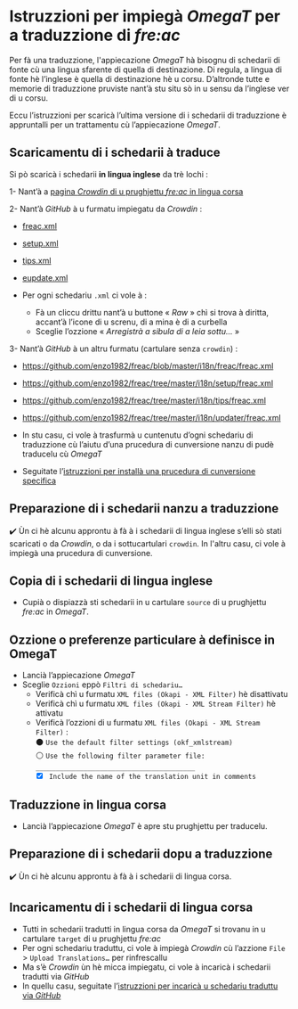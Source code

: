 # Istruzzioni per impiegà _OmegaT_ per a traduzzione di _fre:ac_

Per fà una traduzzione, l'appiecazione _OmegaT_ hà bisognu di schedarii di fonte cù una lingua sfarente di quella di destinazione. Di regula, a lingua di fonte hè l’inglese è quella di destinazione hè u corsu. D’altronde tutte e memorie di traduzzione pruviste nant’à stu situ sò in u sensu da l’inglese ver di u corsu.

Eccu l’istruzzioni per scaricà l’ultima versione di i schedarii di traduzzione è appruntalli per un trattamentu cù l’appiecazione _OmegaT_.

## Scaricamentu di i schedarii à traduce

Si pò scaricà i schedarii __in lingua inglese__ da trè lochi :  

1- Nant’à a [pagina _Crowdin_ di u prughjettu _fre:ac_ in lingua corsa](https://crowdin.com/project/freac/co)  

2- Nant’à _GitHub_ à u furmatu impiegatu da _Crowdin_ :
- [freac.xml](https://github.com/enzo1982/freac/blob/master/i18n/freac/crowdin/freac.xml)
- [setup.xml](https://github.com/enzo1982/freac/blob/master/i18n/setup/crowdin/setup.xml)
- [tips.xml](https://github.com/enzo1982/freac/blob/master/i18n/tips/crowdin/tips.xml)
- [eupdate.xml](https://github.com/enzo1982/freac/blob/master/i18n/updater/crowdin/eupdate.xml)

- Per ogni schedariu `.xml` ci vole à :
  - Fà un cliccu drittu nant’à u buttone « _Raw_ » chì si trova à diritta, accant’à l’icone di u screnu, di a mina è di a curbella
  - Sceglie l’ozzione « _Arregistrà a sibula di a leia sottu…_ »

3- Nant’à _GitHub_ à un altru furmatu (cartulare senza `crowdin`) :
- https://github.com/enzo1982/freac/blob/master/i18n/freac/freac.xml
- https://github.com/enzo1982/freac/tree/master/i18n/setup/freac.xml
- https://github.com/enzo1982/freac/tree/master/i18n/tips/freac.xml
- https://github.com/enzo1982/freac/tree/master/i18n/updater/freac.xml

- In stu casu, ci vole à trasfurmà u cuntenutu d’ogni schedariu di traduzzione cù l’aiutu d’una prucedura di cunversione nanzu di pudè traducelu cù _OmegaT_
- Seguitate l’[istruzzioni per installà una prucedura di cunversione specifica](Cunversione.md)

## Preparazione di i schedarii nanzu a traduzzione

✔️ Ùn ci hè alcunu approntu à fà à i schedarii di lingua inglese s’elli sò stati scaricati o da _Crowdin_, o da i sottucartulari `crowdin`. In l'altru casu, ci vole à impiegà una prucedura di cunversione.

## Copia di i schedarii di lingua inglese

- Cupià o dispiazzà sti schedarii in u cartulare `source` di u prughjettu _fre:ac_ in _OmegaT_.

## Ozzione o preferenze particulare à definisce in OmegaT

- Lancià l’appiecazione _OmegaT_
- Sceglie `Ozzioni` eppò `Filtri di schedariu…`
  - Verificà chì u furmatu `XML files (Okapi - XML Filter)` hè disattivatu
  - Verificà chì u furmatu `XML files (Okapi - XML Stream Filter)` hè attivatu
  - Verificà l’ozzioni di u furmatu `XML files (Okapi - XML Stream Filter)` :  
    ⚫ `Use the default filter settings (okf_xmlstream)`  
    ⚪ `Use the following filter parameter file:`  
	   `________________________________________`
    - [x] `Include the name of the translation unit in comments`

## Traduzzione in lingua corsa

- Lancià l’appiecazione _OmegaT_ è apre stu prughjettu per traducelu.

## Preparazione di i schedarii dopu a traduzzione

✔️ Ùn ci hè alcunu approntu à fà à i schedarii di lingua corsa.

## Incaricamentu di i schedarii di lingua corsa
- Tutti in schedarii tradutti in lingua corsa da _OmegaT_ si trovanu in u cartulare `target` di u prughjettu _fre:ac_
- Per ogni schedariu traduttu, ci vole à impiegà _Crowdin_ cù l’azzione `File` > `Upload Translations…` per rinfrescallu
- Ma s’è _Crowdin_ ùn hè micca impiegatu, ci vole à incaricà i schedarii tradutti via _GitHub_
- In quellu casu, seguitate l’[istruzzioni per incaricà u schedariu traduttu via _GitHub_](Traduzzione.md#via-github-1)

